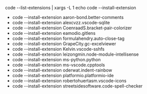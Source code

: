 code --list-extensions | xargs -L 1 echo code --install-extension

- code --install-extension aaron-bond.better-comments
- code --install-extension alexcvzz.vscode-sqlite
- code --install-extension CoenraadS.bracket-pair-colorizer
- code --install-extension eamodio.gitlens
- code --install-extension formulahendry.auto-close-tag
- code --install-extension GrapeCity.gc-excelviewer
- code --install-extension Kelvin.vscode-sshfs
- code --install-extension leizongmin.node-module-intellisense
- code --install-extension ms-python.python
- code --install-extension ms-vscode.cpptools
- code --install-extension oderwat.indent-rainbow
- code --install-extension platformio.platformio-ide
- code --install-extension robertohuertasm.vscode-icons
- code --install-extension streetsidesoftware.code-spell-checker

